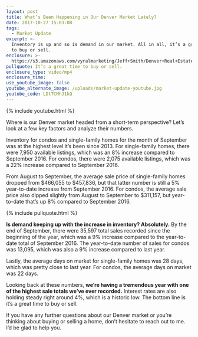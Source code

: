 ```yaml
---
layout: post
title: What’s Been Happening in Our Denver Market Lately?
date: 2017-10-27 15:03:08
tags:
  - Market Update
excerpt: >-
  Inventory is up and so is demand in our market. All in all, it’s a great time
  to buy or sell.
enclosure: >-
  https://s3.amazonaws.com/vyralmarketing/Jeff+Smith/Denver+Real+Estate+Agent-+What%E2%80%99s+Been+Happening+in+Our+Denver+Market+Lately%3F.mp4
pullquote: It’s a great time to buy or sell.
enclosure_type: video/mp4
enclosure_time:
use_youtube_image: false
youtube_alternate_image: /uploads/market-update-youtube.jpg
youtube_code: LDtTCMhJ1kQ
---
```



{% include youtube.html %}

Where is our Denver market headed from a short-term perspective? Let’s look at a few key factors and analyze their numbers.

Inventory for condos and single-family homes for the month of September was at the highest level it’s been since 2013. For single-family homes, there were 7,950 available listings, which was an 8% increase compared to September 2016. For condos, there were 2,075 available listings, which was a 22% increase compared to September 2016.

From August to September, the average sale price of single-family homes dropped from $466,055 to $457,836, but that latter number is still a 5% year-to-date increase from September 2016. For condos, the average sale price also dipped slightly from August to September to $311,157, but year-to-date that’s up 8% compared to September 2016.

{% include pullquote.html %}

**Is demand keeping up with the increase in inventory? Absolutely.** By the end of September, there were 35,597 total sales recorded since the beginning of the year, which was a 9% increase compared to the year-to-date total of September 2016. The year-to-date number of sales for condos was 13,095, which was also a 9% increase compared to last year.

Lastly, the average days on market for single-family homes was 28 days, which was pretty close to last year. For condos, the average days on market was 22 days.

Looking back at these numbers, **we’re having a tremendous year with one of the highest sale totals we’ve ever recorded.** Interest rates are also holding steady right around 4%, which is a historic low. The bottom line is it’s a great time to buy or sell.

If you have any further questions about our Denver market or you’re thinking about buying or selling a home, don’t hesitate to reach out to me. I’d be glad to help you.